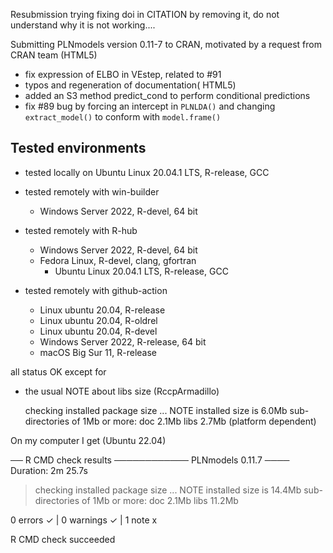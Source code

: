 
Resubmission trying fixing doi in CITATION by removing it, do not understand why it is not working....

Submitting PLNmodels version 0.11-7 to CRAN, motivated by a request from CRAN team (HTML5)

* fix expression of ELBO in VEstep, related to #91
* typos and regeneration of documentation( HTML5) 
* added an S3 method predict_cond to perform conditional predictions
* fix #89 bug by forcing an intercept in `PLNLDA()` and changing `extract_model()` to conform with `model.frame()`

## Tested environments

* tested locally on Ubuntu Linux 20.04.1 LTS, R-release, GCC

* tested remotely with win-builder 
  - Windows Server 2022, R-devel, 64 bit

* tested remotely with R-hub 
  - Windows Server 2022, R-devel, 64 bit
  - Fedora Linux, R-devel, clang, gfortran
	- Ubuntu Linux 20.04.1 LTS, R-release, GCC

* tested remotely with github-action
  - Linux ubuntu 20.04, R-release
  - Linux ubuntu 20.04, R-oldrel 
  - Linux ubuntu 20.04, R-devel 
  - Windows Server 2022, R-release, 64 bit
  - macOS Big Sur 11, R-release 

all status OK except for

* the usual NOTE about libs size (RccpArmadillo)

  checking installed package size ... NOTE
  installed size is  6.0Mb
  sub-directories of 1Mb or more:
    doc    2.1Mb
    libs   2.7Mb (platform dependent)

On my computer I get (Ubuntu 22.04)

── R CMD check results ──────────── PLNmodels 0.11.7 ────
Duration: 2m 25.7s

> checking installed package size ... NOTE
    installed size is 14.4Mb
    sub-directories of 1Mb or more:
      doc    2.1Mb
      libs  11.2Mb

0 errors ✓ | 0 warnings ✓ | 1 note x

R CMD check succeeded
